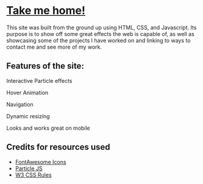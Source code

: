 # [Take me home!](https://jantongiovanni.github.io/)

This site was built from the ground up using HTML, CSS, and Javascript. Its purpose is to show off some great effects the web is capable of, as well as showcasing some of the projects I have worked on and linking to ways to contact me and see more of my work.

## Features of the site:

Interactive Particle effects

Hover Animation

Navigation

Dynamic resizing

Looks and works great on mobile


## Credits for resources used

- [FontAwesome Icons](https://fontawesome.com/icons?d=gallery&s=brands)
- [Particle JS](https://cdn.jsdelivr.net/npm/particles.js@2.0.0/particles.min.js)
- [W3 CSS Rules](https://www.w3schools.com/w3css/4/w3.css)